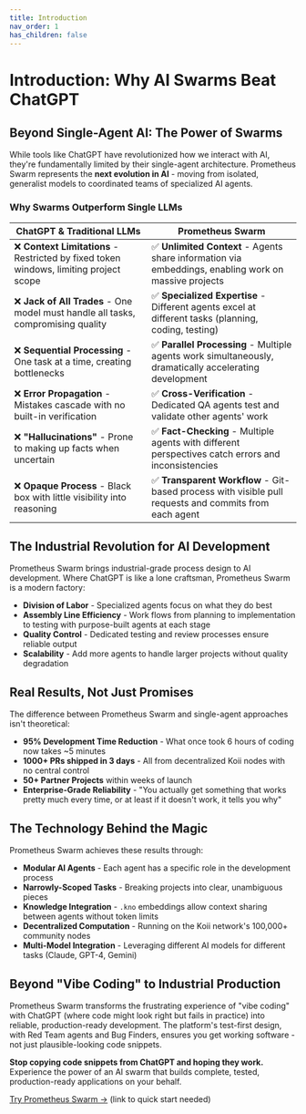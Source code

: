 ```yaml
---
title: Introduction
nav_order: 1
has_children: false
---
```


# Introduction: Why AI Swarms Beat ChatGPT

## Beyond Single-Agent AI: The Power of Swarms

While tools like ChatGPT have revolutionized how we interact with AI, they're fundamentally limited by their single-agent architecture. Prometheus Swarm represents the **next evolution in AI** - moving from isolated, generalist models to coordinated teams of specialized AI agents.

### Why Swarms Outperform Single LLMs

| ChatGPT & Traditional LLMs | Prometheus Swarm |
|----------------------------|------------------|
| ❌ **Context Limitations** - Restricted by fixed token windows, limiting project scope | ✅ **Unlimited Context** - Agents share information via embeddings, enabling work on massive projects |
| ❌ **Jack of All Trades** - One model must handle all tasks, compromising quality | ✅ **Specialized Expertise** - Different agents excel at different tasks (planning, coding, testing) |
| ❌ **Sequential Processing** - One task at a time, creating bottlenecks | ✅ **Parallel Processing** - Multiple agents work simultaneously, dramatically accelerating development |
| ❌ **Error Propagation** - Mistakes cascade with no built-in verification | ✅ **Cross-Verification** - Dedicated QA agents test and validate other agents' work |
| ❌ **"Hallucinations"** - Prone to making up facts when uncertain | ✅ **Fact-Checking** - Multiple agents with different perspectives catch errors and inconsistencies |
| ❌ **Opaque Process** - Black box with little visibility into reasoning | ✅ **Transparent Workflow** - Git-based process with visible pull requests and commits from each agent |

## The Industrial Revolution for AI Development

Prometheus Swarm brings industrial-grade process design to AI development. Where ChatGPT is like a lone craftsman, Prometheus Swarm is a modern factory:

* **Division of Labor** - Specialized agents focus on what they do best
* **Assembly Line Efficiency** - Work flows from planning to implementation to testing with purpose-built agents at each stage
* **Quality Control** - Dedicated testing and review processes ensure reliable output
* **Scalability** - Add more agents to handle larger projects without quality degradation

## Real Results, Not Just Promises

The difference between Prometheus Swarm and single-agent approaches isn't theoretical:

* **95% Development Time Reduction** - What once took 6 hours of coding now takes ~5 minutes
* **1000+ PRs shipped in 3 days** - All from decentralized Koii nodes with no central control
* **50+ Partner Projects** within weeks of launch
* **Enterprise-Grade Reliability** - "You actually get something that works pretty much every time, or at least if it doesn't work, it tells you why"

## The Technology Behind the Magic

Prometheus Swarm achieves these results through:

* **Modular AI Agents** - Each agent has a specific role in the development process
* **Narrowly-Scoped Tasks** - Breaking projects into clear, unambiguous pieces
* **Knowledge Integration** - `.kno` embeddings allow context sharing between agents without token limits
* **Decentralized Computation** - Running on the Koii network's 100,000+ community nodes
* **Multi-Model Integration** - Leveraging different AI models for different tasks (Claude, GPT-4, Gemini)

## Beyond "Vibe Coding" to Industrial Production

Prometheus Swarm transforms the frustrating experience of "vibe coding" with ChatGPT (where code might look right but fails in practice) into reliable, production-ready development. The platform's test-first design, with Red Team agents and Bug Finders, ensures you get working software - not just plausible-looking code snippets.

**Stop copying code snippets from ChatGPT and hoping they work.** Experience the power of an AI swarm that builds complete, tested, production-ready applications on your behalf.

[Try Prometheus Swarm →](#) (link to quick start needed) 